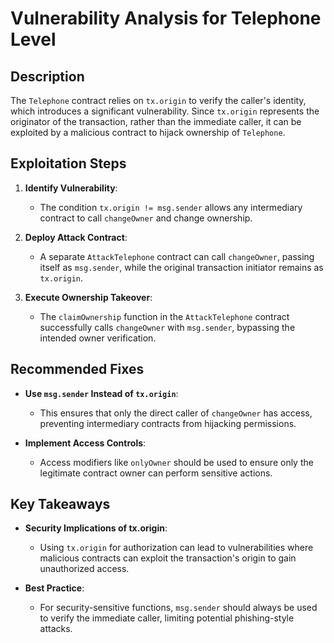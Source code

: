 # Vulnerability Analysis for Telephone Level

## Description

The `Telephone` contract relies on `tx.origin` to verify the caller's identity, which introduces a significant vulnerability. Since `tx.origin` represents the originator of the transaction, rather than the immediate caller, it can be exploited by a malicious contract to hijack ownership of `Telephone`.

## Exploitation Steps

1. **Identify Vulnerability**:
   - The condition `tx.origin != msg.sender` allows any intermediary contract to call `changeOwner` and change ownership.

2. **Deploy Attack Contract**:
   - A separate `AttackTelephone` contract can call `changeOwner`, passing itself as `msg.sender`, while the original transaction initiator remains as `tx.origin`.

3. **Execute Ownership Takeover**:
   - The `claimOwnership` function in the `AttackTelephone` contract successfully calls `changeOwner` with `msg.sender`, bypassing the intended owner verification.

## Recommended Fixes

- **Use `msg.sender` Instead of `tx.origin`**:
  - This ensures that only the direct caller of `changeOwner` has access, preventing intermediary contracts from hijacking permissions.

- **Implement Access Controls**:
  - Access modifiers like `onlyOwner` should be used to ensure only the legitimate contract owner can perform sensitive actions.

## Key Takeaways

- **Security Implications of tx.origin**:
  - Using `tx.origin` for authorization can lead to vulnerabilities where malicious contracts can exploit the transaction's origin to gain unauthorized access.
  
- **Best Practice**:
  - For security-sensitive functions, `msg.sender` should always be used to verify the immediate caller, limiting potential phishing-style attacks.
